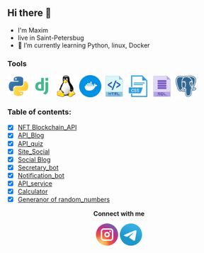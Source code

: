 ## Hi there 👋
- I'm Maxim
- live in Saint-Petersbug
- 🌱 I’m currently learning Python, linux, Docker

### Tools
<div>
<img align="center" src="https://github.com/Elegantovich/Elegantovich/blob/Elegantovich/static_files/sliks/file_type_python_icon_130221.png"  height="50" width="50"/>
<img align="center" src="https://github.com/Elegantovich/Elegantovich/blob/Elegantovich/static_files/sliks/file_type_django_icon_130645.png"  height="50" width="50"/>
<img align="center" src="https://github.com/Elegantovich/Elegantovich/blob/Elegantovich/static_files/sliks/linux_penguin_animal_9362.png"  height="50" width="50"/>
<img align="center" src="https://github.com/Elegantovich/Elegantovich/blob/Elegantovich/static_files/sliks/docker_icon_146192.png"  height="50" width="50"/>
<img align="center" src="https://github.com/Elegantovich/Elegantovich/blob/Elegantovich/static_files/sliks/icon_html_256_30059.png"  height="50" width="50"/>
<img align="center" src="https://github.com/Elegantovich/Elegantovich/blob/Elegantovich/static_files/sliks/1485481352-26_78627.png"  height="50" width="50"/>
<img align="center" src="https://github.com/Elegantovich/Elegantovich/blob/Elegantovich/static_files/sliks/icon_sql_256_30046.png"  height="50" width="50"/>
<img align="center" src="https://github.com/Elegantovich/Elegantovich/blob/Elegantovich/static_files/sliks/postgresql_plain_logo_icon_146389.png"  height="50" width="50"/>
</div>

### Table of contents:
- [x] [NFT Blockchain_API](https://github.com/Elegantovich/NFT_API)
- [x] [API_Blog](https://github.com/Elegantovich/API_Blog)
- [x] [API_quiz](https://github.com/Elegantovich/API_quiz)
- [x] [Site_Social](https://github.com/Elegantovich/site_social)
- [x] [Social Blog](https://github.com/Elegantovich/blog_nekid)
- [x] [Secretary_bot](https://github.com/Elegantovich/Secretary_bot) 
- [x] [Notification_bot](https://github.com/Elegantovich/Notification_bot)
- [x] [API_service](https://github.com/Elegantovich/API_service)
- [x] [Calculator](https://github.com/Elegantovich/calc)
- [x] [Generanor of random_numbers](https://github.com/Elegantovich/random_numb)

<div align="center"><b>Connect with me</b>
  
 <a href="https://www.instagram.com/elegantovich/" target="blank"><img align="center" src="https://github.com/Elegantovich/Elegantovich/blob/Elegantovich/static_files/contacts/1491580635-yumminkysocialmedia26_83102.png"  height="50" width="50" /></a>
<a href="https://t.me/elegantovich" target="blank"><img align="center" src="https://github.com/Elegantovich/Elegantovich/blob/Elegantovich/static_files/contacts/telegram_logo_icon_147228.png" height="50" width="50" /></a></div>


<!--
**Elegantovich/Elegantovich** is a ✨ _special_ ✨ repository because its `README.md` (this file) appears on your GitHub profile.

Here are some ideas to get you started:
- 🔭 I’m currently working on ...
- 🌱 I’m currently learning ...
- 👯 I’m looking to collaborate on ...
- 🤔 I’m looking for help with ...
- 💬 Ask me about ...
- 📫 How to reach me: ...
- 😄 Pronouns: ...
- ⚡ Fun fact: ... -->


